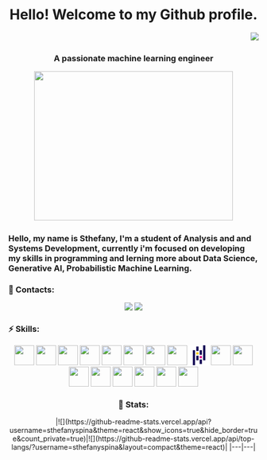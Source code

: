 <h1 align="center"> Hello! Welcome to my Github profile. </h1>

<p align="right">
  <a href="https://visitorbadge.io/status?path=https%3A%2F%2Fgithub.com%2Fsthefanyspina"><img src="https://api.visitorbadge.io/api/visitors?path=https%3A%2F%2Fgithub.com%2Fsthefanyspina&label=Profile%20Views&labelColor=%23ffe4c8&countColor=%2386092c&style=flat" /></a>
</p>



<h3 align="center">A passionate machine learning engineer</h3>

<p align="center"><img src="https://camo.githubusercontent.com/3d9ef72111f57a8c333f2d42a3cf14280024312c295f4b343cbc0da59005a9e0/68747470733a2f2f63646e2e6472696262626c652e636f6d2f75736572732f3333313236352f73637265656e73686f74732f323534323538372f676162692d642e676966" width="400" height="300"  /></p>

### Hello, my name is Sthefany, I'm a student of Analysis and and Systems Development, currently i'm focused on developing my skills in programming and lerning more about Data Science, Generative AI, Probabilistic Machine Learning.
  
### 💬 Contacts:
<div align="center" >
<a href="https://www.linkedin.com/in/sthefany-spina-02bb11202" target="_blank"><img loading="lazy" src="https://img.shields.io/badge/-LinkedIn-%230077B5?style=for-the-badge&logo=linkedin&logoColor=white" target="_blank"></a>  
<a href = "mailto:sthefanyspina@gmail.com"><img loading="lazy" src="https://img.shields.io/badge/Gmail-D14836?style=for-the-badge&logo=gmail&logoColor=white" target="_blank"></a>
</div>

### ⚡ Skills:
<div align="center">
  <img loading="lazy" src="https://cdn.jsdelivr.net/gh/devicons/devicon/icons/html5/html5-plain-wordmark.svg" width="40" height="40"/>
  <img loading="lazy" src="https://cdn.jsdelivr.net/gh/devicons/devicon/icons/css3/css3-plain-wordmark.svg" width="40" height="40"/>
  <img loading="lazy" src="https://cdn.jsdelivr.net/gh/devicons/devicon/icons/javascript/javascript-plain.svg" width="40" height="40"/>
  <img loading="lazy" src="https://cdn.jsdelivr.net/gh/devicons/devicon/icons/typescript/typescript-plain.svg" width="40" height="40"/>
  <img loading="lazy" src="https://cdn.jsdelivr.net/gh/devicons/devicon/icons/nodejs/nodejs-original.svg" width="40" height="40"/>
  <img loading="lazy" src="https://cdn.jsdelivr.net/gh/devicons/devicon/icons/php/php-plain.svg" width="40" height="40"/>
  <img loading="lazy" src="https://cdn.jsdelivr.net/gh/devicons/devicon/icons/java/java-original.svg" width="40" height="40"/>
  <img loading="lazy" src="https://cdn.jsdelivr.net/gh/devicons/devicon/icons/python/python-original.svg" width="40" height="40"/>
  <img loading="lazy" src= "https://raw.githubusercontent.com/devicons/devicon/2ae2a900d2f041da66e950e4d48052658d850630/icons/pandas/pandas-original.svg" width="40" height="40"/>
  <img loading="lazy" src="https://upload.wikimedia.org/wikipedia/commons/0/05/Scikit_learn_logo_small.svg" width="40" height="40"/>
  <img loading="lazy" src="https://www.vectorlogo.zone/logos/tensorflow/tensorflow-icon.svg" width="40" height="40"/>
  <img loading="lazy" src="https://www.r-project.org/logo/Rlogo.svg" width="40" height="40"/>
  <img loading="lazy" src="https://cdn.jsdelivr.net/gh/devicons/devicon/icons/mongodb/mongodb-plain-wordmark.svg" width="40" height="40"/>
  <img loading="lazy" src="https://cdn.jsdelivr.net/gh/devicons/devicon/icons/mysql/mysql-plain-wordmark.svg" width="40" height="40"/>
  <img loading="lazy" src= "https://www.svgrepo.com/show/303229/microsoft-sql-server-logo.svg" width="40" height="40"/>
  <img loading="lazy" src="https://cdn.jsdelivr.net/gh/devicons/devicon/icons/postgresql/postgresql-plain.svg" width="40" height="40"/>
  <img loading="lazy" src="https://cdn.jsdelivr.net/gh/devicons/devicon/icons/git/git-original.svg" width="40" height="40"/>

### 🔭 Stats:
<div align="center">
  |![](https://github-readme-stats.vercel.app/api?username=sthefanyspina&theme=react&show_icons=true&hide_border=true&count_private=true)|![](https://github-readme-stats.vercel.app/api/top-langs/?username=sthefanyspina&layout=compact&theme=react)|
  |---|---|
<br> 
